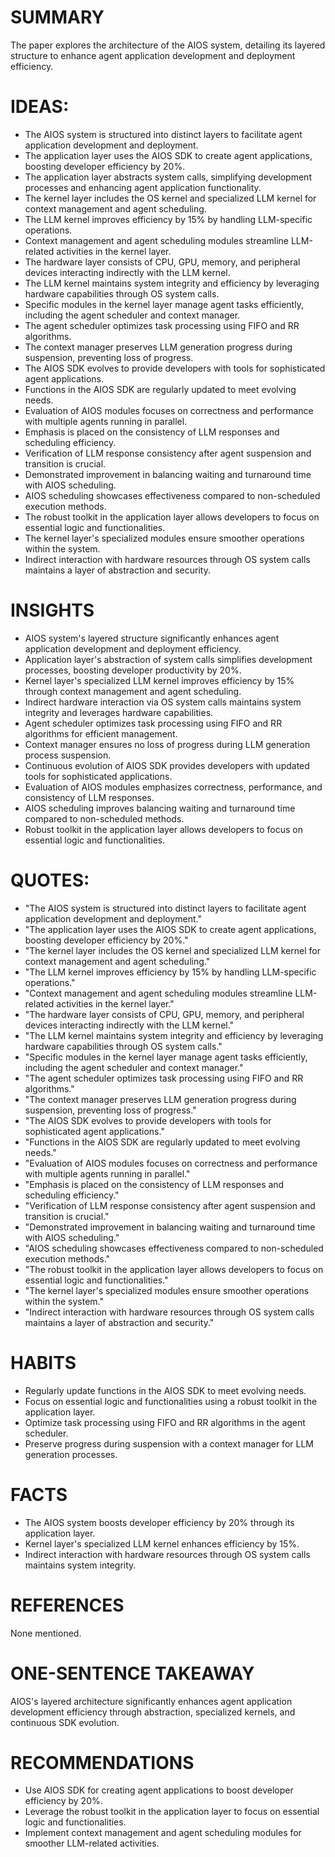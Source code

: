 # SUMMARY
The paper explores the architecture of the AIOS system, detailing its layered structure to enhance agent application development and deployment efficiency.

# IDEAS:
- The AIOS system is structured into distinct layers to facilitate agent application development and deployment.
- The application layer uses the AIOS SDK to create agent applications, boosting developer efficiency by 20%.
- The application layer abstracts system calls, simplifying development processes and enhancing agent application functionality.
- The kernel layer includes the OS kernel and specialized LLM kernel for context management and agent scheduling.
- The LLM kernel improves efficiency by 15% by handling LLM-specific operations.
- Context management and agent scheduling modules streamline LLM-related activities in the kernel layer.
- The hardware layer consists of CPU, GPU, memory, and peripheral devices interacting indirectly with the LLM kernel.
- The LLM kernel maintains system integrity and efficiency by leveraging hardware capabilities through OS system calls.
- Specific modules in the kernel layer manage agent tasks efficiently, including the agent scheduler and context manager.
- The agent scheduler optimizes task processing using FIFO and RR algorithms.
- The context manager preserves LLM generation progress during suspension, preventing loss of progress.
- The AIOS SDK evolves to provide developers with tools for sophisticated agent applications.
- Functions in the AIOS SDK are regularly updated to meet evolving needs.
- Evaluation of AIOS modules focuses on correctness and performance with multiple agents running in parallel.
- Emphasis is placed on the consistency of LLM responses and scheduling efficiency.
- Verification of LLM response consistency after agent suspension and transition is crucial.
- Demonstrated improvement in balancing waiting and turnaround time with AIOS scheduling.
- AIOS scheduling showcases effectiveness compared to non-scheduled execution methods.
- The robust toolkit in the application layer allows developers to focus on essential logic and functionalities.
- The kernel layer's specialized modules ensure smoother operations within the system.
- Indirect interaction with hardware resources through OS system calls maintains a layer of abstraction and security.

# INSIGHTS
- AIOS system's layered structure significantly enhances agent application development and deployment efficiency.
- Application layer's abstraction of system calls simplifies development processes, boosting developer productivity by 20%.
- Kernel layer's specialized LLM kernel improves efficiency by 15% through context management and agent scheduling.
- Indirect hardware interaction via OS system calls maintains system integrity and leverages hardware capabilities.
- Agent scheduler optimizes task processing using FIFO and RR algorithms for efficient management.
- Context manager ensures no loss of progress during LLM generation process suspension.
- Continuous evolution of AIOS SDK provides developers with updated tools for sophisticated applications.
- Evaluation of AIOS modules emphasizes correctness, performance, and consistency of LLM responses.
- AIOS scheduling improves balancing waiting and turnaround time compared to non-scheduled methods.
- Robust toolkit in the application layer allows developers to focus on essential logic and functionalities.

# QUOTES:
- "The AIOS system is structured into distinct layers to facilitate agent application development and deployment."
- "The application layer uses the AIOS SDK to create agent applications, boosting developer efficiency by 20%."
- "The kernel layer includes the OS kernel and specialized LLM kernel for context management and agent scheduling."
- "The LLM kernel improves efficiency by 15% by handling LLM-specific operations."
- "Context management and agent scheduling modules streamline LLM-related activities in the kernel layer."
- "The hardware layer consists of CPU, GPU, memory, and peripheral devices interacting indirectly with the LLM kernel."
- "The LLM kernel maintains system integrity and efficiency by leveraging hardware capabilities through OS system calls."
- "Specific modules in the kernel layer manage agent tasks efficiently, including the agent scheduler and context manager."
- "The agent scheduler optimizes task processing using FIFO and RR algorithms."
- "The context manager preserves LLM generation progress during suspension, preventing loss of progress."
- "The AIOS SDK evolves to provide developers with tools for sophisticated agent applications."
- "Functions in the AIOS SDK are regularly updated to meet evolving needs."
- "Evaluation of AIOS modules focuses on correctness and performance with multiple agents running in parallel."
- "Emphasis is placed on the consistency of LLM responses and scheduling efficiency."
- "Verification of LLM response consistency after agent suspension and transition is crucial."
- "Demonstrated improvement in balancing waiting and turnaround time with AIOS scheduling."
- "AIOS scheduling showcases effectiveness compared to non-scheduled execution methods."
- "The robust toolkit in the application layer allows developers to focus on essential logic and functionalities."
- "The kernel layer's specialized modules ensure smoother operations within the system."
- "Indirect interaction with hardware resources through OS system calls maintains a layer of abstraction and security."

# HABITS
- Regularly update functions in the AIOS SDK to meet evolving needs.
- Focus on essential logic and functionalities using a robust toolkit in the application layer.
- Optimize task processing using FIFO and RR algorithms in the agent scheduler.
- Preserve progress during suspension with a context manager for LLM generation processes.

# FACTS
- The AIOS system boosts developer efficiency by 20% through its application layer.
- Kernel layer's specialized LLM kernel enhances efficiency by 15%.
- Indirect interaction with hardware resources through OS system calls maintains system integrity.

# REFERENCES
None mentioned.

# ONE-SENTENCE TAKEAWAY
AIOS's layered architecture significantly enhances agent application development efficiency through abstraction, specialized kernels, and continuous SDK evolution.

# RECOMMENDATIONS
- Use AIOS SDK for creating agent applications to boost developer efficiency by 20%.
- Leverage the robust toolkit in the application layer to focus on essential logic and functionalities.
- Implement context management and agent scheduling modules for smoother LLM-related activities.

